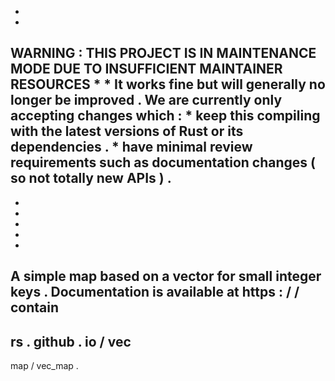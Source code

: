 *
*
WARNING
:
THIS
PROJECT
IS
IN
MAINTENANCE
MODE
DUE
TO
INSUFFICIENT
MAINTAINER
RESOURCES
*
*
It
works
fine
but
will
generally
no
longer
be
improved
.
We
are
currently
only
accepting
changes
which
:
*
keep
this
compiling
with
the
latest
versions
of
Rust
or
its
dependencies
.
*
have
minimal
review
requirements
such
as
documentation
changes
(
so
not
totally
new
APIs
)
.
-
-
-
-
-
-
A
simple
map
based
on
a
vector
for
small
integer
keys
.
Documentation
is
available
at
https
:
/
/
contain
-
rs
.
github
.
io
/
vec
-
map
/
vec_map
.
